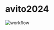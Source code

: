 # avito2024
![workflow](https://github.com/SkobelkinYaroslav/avito2024/actions/workflows/go.yml/badge.svg   )